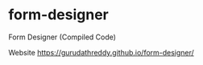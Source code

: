 # form-designer
Form Designer (Compiled Code)

Website https://gurudathreddy.github.io/form-designer/
